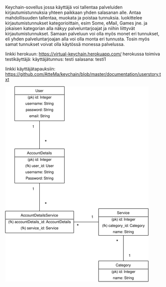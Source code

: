 Keychain-sovellus jossa käyttäjä voi tallentaa palveluiden kirjautumistunnuksia yhteen paikkaan yhden salasanan alle. Antaa mahdollisuuden tallentaa, muokata ja poistaa tunnuksia. luokittelee kirjautumistunnukset kategorioittain, esim Some, eMail, Games jne. ja jokaisen kategorian alla näkyy palveluntarjoajat ja niihin liittyvät kirjautumistunnukset. Samaan palveluun voi olla myös monet eri tunnukset, eli yhden palveluntarjoajan alla voi olla monta eri tunnusta. Tosin myös samat tunnukset voivat olla käytössä monessa palvelussa.

linkki herokuun: https://virtual-keychain.herokuapp.com/
herokussa toimiva testikäyttäjä:
    käyttäjätunnus: testi
    salasana: testi1

linkki käyttäjätapauksiin: https://github.com/AtteMa/keychain/blob/master/documentation/userstory.txt

![](https://github.com/AtteMa/keychain/blob/master/Tietokantakaavio.png)
